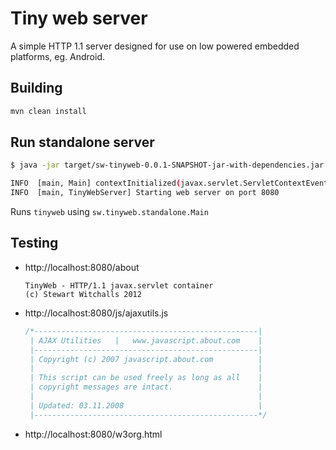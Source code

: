 # Tiny web server

A simple HTTP 1.1 server designed for use on low powered embedded platforms, eg. Android.

## Building

```bash
mvn clean install
```

## Run standalone server

```bash
$ java -jar target/sw-tinyweb-0.0.1-SNAPSHOT-jar-with-dependencies.jar 8080 ./WebContent

INFO  [main, Main] contextInitialized(javax.servlet.ServletContextEvent[source=sw.tinyweb.TinyWebServletContext@9807454])
INFO  [main, TinyWebServer] Starting web server on port 8080
```

Runs `tinyweb` using `sw.tinyweb.standalone.Main`

## Testing

* http://localhost:8080/about

  ```
  TinyWeb - HTTP/1.1 javax.servlet container
  (c) Stewart Witchalls 2012
  ```

* http://localhost:8080/js/ajaxutils.js

  ```javascript
  /*--------------------------------------------------|
   | AJAX Utilities   |   www.javascript.about.com    |
   |--------------------------------------------------|
   | Copyright (c) 2007 javascript.about.com          |
   |                                                  |
   | This script can be used freely as long as all    |
   | copyright messages are intact.                   |
   |                                                  |
   | Updated: 03.11.2008                              |
   |--------------------------------------------------*/
  ```

* http://localhost:8080/w3org.html
